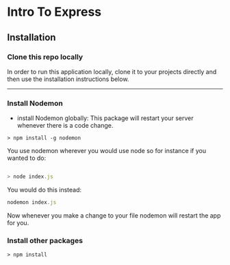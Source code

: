 # Intro To Express

## Installation   

### Clone this repo locally

In order to run this application locally, clone it to your projects directly and then use the installation instructions below.   

- - -

### Install Nodemon
* install Nodemon globally: This package will restart your server whenever there is a code change.

```
> npm install -g nodemon
```   

You use nodemon wherever you would use node so for instance if you wanted to do:   

```js

> node index.js

```

You would do this instead:   

```js
nodemon index.js
```

Now whenever you make a change to your file nodemon will restart the app for you.

### Install other packages

```
> npm install
```